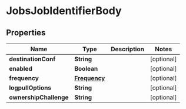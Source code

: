 # JobsJobIdentifierBody

## Properties
Name | Type | Description | Notes
------------ | ------------- | ------------- | -------------
**destinationConf** | **String** |  |  [optional]
**enabled** | **Boolean** |  |  [optional]
**frequency** | [**Frequency**](Frequency.md) |  |  [optional]
**logpullOptions** | **String** |  |  [optional]
**ownershipChallenge** | **String** |  |  [optional]
